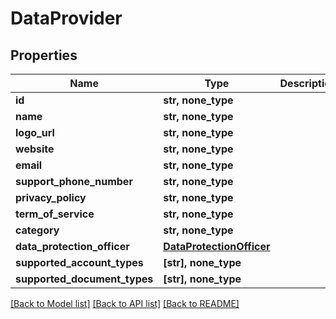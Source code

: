 # DataProvider


## Properties
Name | Type | Description | Notes
------------ | ------------- | ------------- | -------------
**id** | **str, none_type** |  | [optional] 
**name** | **str, none_type** |  | [optional] 
**logo_url** | **str, none_type** |  | [optional] 
**website** | **str, none_type** |  | [optional] 
**email** | **str, none_type** |  | [optional] 
**support_phone_number** | **str, none_type** |  | [optional] 
**privacy_policy** | **str, none_type** |  | [optional] 
**term_of_service** | **str, none_type** |  | [optional] 
**category** | **str, none_type** |  | [optional] 
**data_protection_officer** | [**DataProtectionOfficer**](DataProtectionOfficer.md) |  | [optional] 
**supported_account_types** | **[str], none_type** |  | [optional] 
**supported_document_types** | **[str], none_type** |  | [optional] 

[[Back to Model list]](../README.md#documentation-for-models) [[Back to API list]](../README.md#documentation-for-api-endpoints) [[Back to README]](../README.md)


